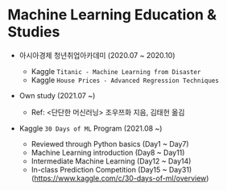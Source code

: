 # Machine Learning Education & Studies


* 아시아경제 청년취업아카데미 (2020.07 ~ 2020.10)
  
  - Kaggle `Titanic - Machine Learning from Disaster`
  - Kaggle `House Prices - Advanced Regression Techniques`

* Own study (2021.07 ~)
  
  - Ref: <단단한 머신러닝> 조우쯔화 지음, 김태헌 옮김

* Kaggle `30 Days of ML` Program (2021.08 ~)
  
  - Reviewed through Python basics (Day1 ~ Day7)
  - Machine Learning introduction (Day8 ~ Day11)
  - Intermediate Machine Learning (Day12 ~ Day14)
  - In-class Prediction Competition (Day15 ~ Day31) (<https://www.kaggle.com/c/30-days-of-ml/overview>)
